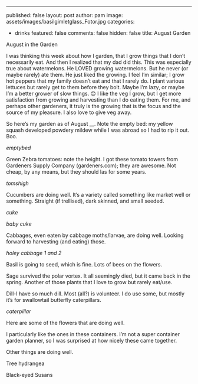 ---
published: false
layout: post
author: pam
image: assets/images/basilgimletglass_Fotor.jpg
categories:
  - drinks
featured: false
comments: false
hidden: false
title: August Garden

August in the Garden

I was thinking this week about how I garden, that I grow things that I don’t necessarily eat. And then I realized that my dad did this.  This was especially true about watermelons.  He LOVED growing watermelons.  But he never (or maybe rarely) ate them.  He just liked the growing.  I feel I’m similar; I grow hot peppers that my family doesn’t eat and that I rarely do. I plant various lettuces but rarely get to them before they bolt. Maybe I’m lazy, or maybe I’m a better grower of slow things. 😊 I like the veg I grow, but I get more satisfaction from growing and harvesting than I do eating them.  For me, and perhaps other gardeners, it truly is the growing that is the focus and the source of my pleasure. I also love to give veg away.

So here’s my garden as of August __. Note the empty bed: my yellow squash developed powdery mildew while I was abroad so I had to rip it out.  Boo.

*emptybed*

Green Zebra tomatoes: note the height. I got these tomato towers from Gardeners Supply Company (gardeners.com); they are awesome.  Not cheap, by any means, but they should las for some years.

*tomshigh*

Cucumbers are doing well. It’s a variety called something like market well or something. Straight (if trellised), dark skinned, and small seeded.

*cuke*

*baby cuke*

Cabbages, even eaten by cabbage moths/larvae, are doing well.  Looking forward to harvesting (and eating) those.

*holey cabbage 1 and 2*

Basil is going to seed, which is fine. Lots of bees on the flowers.

Sage survived the polar vortex. It all seemingly died, but it came back in the spring. Another of those plants that I love to grow but rarely eat/use.

Dill-I have so much dill.  Most (all?) is volunteer.  I do use some, but mostly it’s for swallowtail butterfly caterpillars.

*caterpillar*

Here are some of the flowers that are doing well.

I particularly like the ones in these containers. I’m not a super container garden planner, so I was surprised at how nicely these came together.

Other things are doing well.

Tree hydrangea

Black-eyed Susans

